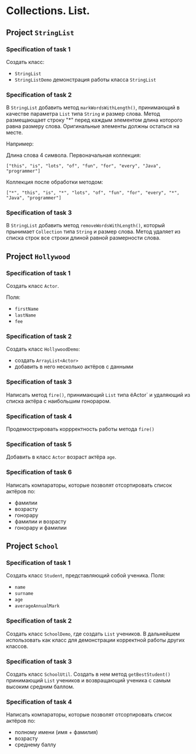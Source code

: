 # Collections. List.


## Project `StringList`
### Specification of task 1
Создать класс:
- `StringList`
- `StringListDemo` демонстрация работы класса `StringList` 


### Specification of task 2
В `StringList` добавить метод `markWordsWithLength()`, принимающий в качестве параметра `List` типа `String` и размер слова.
Метод размещающает строку "*" перед каждым элементом длина которого равна размеру слова. Оригинальные элементы должны остаться на месте.

Например:

Длина слова 4 символа. Первоначальная коллекция:
```
["this", "is", "lots", "of", "fun", "for", "every", "Java", "programmer"]
```

Коллекция после обработки методом:
```
["*", "this", "is", "*", "lots", "of", "fun", "for", "every", "*", "Java", "programmer"]
```


### Specification of task 3
В `StringList` добавить метод  `removeWordsWithLength()`, который прынимает `Collection` типа `String` и размер слова.
Метод удаляет из списка строк все строки длиной равной размерности слова.


## Project `Hollywood`
### Specification of task 1
Создать класс `Actor`.

Поля:
- `firstName`
- `lastName`
- `fee`


### Specification of task 2
Создать класс `HollywoodDemo`:
- создать `ArrayList<Actor>`
- добавить в него несколько актёров с данными


### Specification of task 3
Написать метод `fire()`, принимающий `List` типа ёActor` и удаляющий из списка актёра с наибольшим гонораром.


### Specification of task 4
Продемострировать коррректность работы метода `fire()`


### Specification of task 5
Добавить в класс `Actor` возраст актёра `age`.


### Specification of task 6
Написать компараторы, которые позволят отсортировать список актёров по:
- фамилии
- возрасту
- гонорару
- фамилии и возрасту
- гонорару и фамилии


## Project `School`
### Specification of task 1
Создать класс `Student`, представляющий собой ученика.
Поля:
- `name`
- `surname`
- `age`
- `averageAnnualMark`


### Specification of task 2
Создать класс `SchoolDemo`, где создать `List` учеников.
В дальнейшем использовать как класс для демонстрации корректной работы других классов. 


### Specification of task 3
Создать класс `SchoolUtil`.
Создать в нем метод `getBestStudent()` принимающий `List` учеников и возвращающий ученика с самым высоким средним баллом.


### Specification of task 4
Написать компараторы, которые позволят отсортировать список актёров по:
- полному имени (имя + фамилия)
- возрасту
- среднему баллу